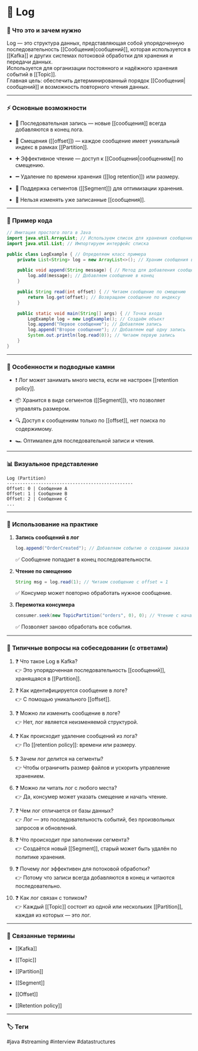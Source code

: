 # 📄 **Log**

### 📝 **Что это и зачем нужно**

Log — это структура данных, представляющая собой упорядоченную последовательность [[Сообщения|сообщений]], которая используется в [[Kafka]] и других системах потоковой обработки для хранения и передачи данных.  
Используется для организации постоянного и надёжного хранения событий в [[Topic]].  
Главная цель: обеспечить детерминированный порядок [[Сообщения|сообщений]] и возможность повторного чтения данных.

---

### ⚡ **Основные возможности**

- 📍 Последовательная запись — новые [[сообщения]] всегда добавляются в конец лога.
    
- 🔑 Смещения ([[offset]]) — каждое сообщение имеет уникальный индекс в рамках [[Partition]].
    
- ➕ Эффективное чтение — доступ к [[Сообщения|сообщениям]] по смещению.
    
- ➖ Удаление по времени хранения ([[log retention]]) или размеру.
    
- 🔄 Поддержка сегментов ([[Segment]]) для оптимизации хранения.
    
- 🚫 Нельзя изменять уже записанные [[сообщения]].
    

---

### 📌 **Пример кода**

```java
// Имитация простого лога в Java
import java.util.ArrayList; // Используем список для хранения сообщений
import java.util.List; // Импортируем интерфейс списка

public class LogExample { // Определяем класс примера
    private List<String> log = new ArrayList<>(); // Храним сообщения в списке

    public void append(String message) { // Метод для добавления сообщения
        log.add(message); // Добавляем сообщение в конец
    }

    public String read(int offset) { // Читаем сообщение по смещению
        return log.get(offset); // Возвращаем сообщение по индексу
    }

    public static void main(String[] args) { // Точка входа
        LogExample log = new LogExample(); // Создаём объект
        log.append("Первое сообщение"); // Добавляем запись
        log.append("Второе сообщение"); // Добавляем ещё одну запись
        System.out.println(log.read(0)); // Читаем первую запись
    }
}
```

---

### 🧠 **Особенности и подводные камни**

- ❗ Лог может занимать много места, если не настроен [[retention policy]].
    
- 📦 Хранится в виде сегментов ([[Segment]]), что позволяет управлять размером.
    
- 🔍 Доступ к сообщениям только по [[offset]], нет поиска по содержимому.
    
- 🏎 Оптимален для последовательной записи и чтения.
    

---

### 📊 **Визуальное представление**

```
Log (Partition)
------------------------------------------------
Offset: 0 | Сообщение A
Offset: 1 | Сообщение B
Offset: 2 | Сообщение C
...
```

---

### 💼 **Использование на практике**

1. **Запись сообщений в лог**
    
    ```java
    log.append("OrderCreated"); // Добавляем событие о создании заказа
    ```
    
    ✅ Сообщение попадает в конец последовательности.
    
2. **Чтение по смещению**
    
    ```java
    String msg = log.read(1); // Читаем сообщение с offset = 1
    ```
    
    ✅ Консумер может повторно обработать нужное сообщение.
    
3. **Перемотка консумера**
    
    ```java
    consumer.seek(new TopicPartition("orders", 0), 0); // Чтение с начала лога
    ```
    
    ✅ Позволяет заново обработать все события.
    

---

### 🎯 **Типичные вопросы на собеседовании (с ответами)**

1. ❓ Что такое Log в Kafka?  
    👉 Это упорядоченная последовательность [[сообщений]], хранящаяся в [[Partition]].
    
2. ❓ Как идентифицируется сообщение в логе?  
    👉 С помощью уникального [[offset]].
    
3. ❓ Можно ли изменить сообщение в логе?  
    👉 Нет, лог является неизменяемой структурой.
    
4. ❓ Как происходит удаление сообщений из лога?  
    👉 По [[retention policy]]: времени или размеру.
    
5. ❓ Зачем лог делится на сегменты?  
    👉 Чтобы ограничить размер файлов и ускорить управление хранением.
    
6. ❓ Можно ли читать лог с любого места?  
    👉 Да, консумер может указать смещение и начать чтение.
    
7. ❓ Чем лог отличается от базы данных?  
    👉 Лог — это последовательность событий, без произвольных запросов и обновлений.
    
8. ❓ Что происходит при заполнении сегмента?  
    👉 Создаётся новый [[Segment]], старый может быть удалён по политике хранения.
    
9. ❓ Почему лог эффективен для потоковой обработки?  
    👉 Потому что записи всегда добавляются в конец и читаются последовательно.
    
10. ❓ Как лог связан с топиком?  
    👉 Каждый [[Topic]] состоит из одной или нескольких [[Partition]], каждая из которых — это лог.
    

---

### 🔗 **Связанные термины**

- [[Kafka]]
    
- [[Topic]]
    
- [[Partition]]
    
- [[Segment]]
    
- [[Offset]]
    
- [[Retention policy]]
    

---

### 🏷 **Теги**

#java #streaming #interview #datastructures